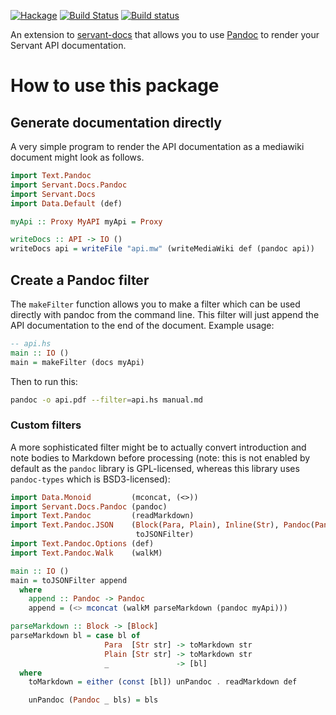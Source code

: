 [![Hackage](https://img.shields.io/hackage/v/servant-pandoc.svg)](https://hackage.haskell.org/package/servant-pandoc) [![Build Status](https://travis-ci.org/mpickering/servant-pandoc.svg)](https://travis-ci.org/mpickering/servant-pandoc)
[![Build status](https://github.com/mpickering/servant-pandoc/actions/workflows/ci.yml/badge.svg)](https://github.com/mpickering/servant-pandoc/actions/workflows/ci.yml)

An extension to [servant-docs] that allows you to use [Pandoc] to
render your Servant API documentation.

[servant-docs]: http://hackage.haskell.org/package/servant-docs
[Pandoc]: http://pandoc.org/

How to use this package
=======================

Generate documentation directly
-------------------------------

A very simple program to render the API documentation as a mediawiki
document might look as follows.

```haskell
import Text.Pandoc
import Servant.Docs.Pandoc
import Servant.Docs
import Data.Default (def)

myApi :: Proxy MyAPI myApi = Proxy

writeDocs :: API -> IO ()
writeDocs api = writeFile "api.mw" (writeMediaWiki def (pandoc api))
```

Create a Pandoc filter
----------------------

The `makeFilter` function allows you to make a filter which can be
used directly with pandoc from the command line. This filter will just
append the API documentation to the end of the document. Example
usage:

```haskell
-- api.hs
main :: IO ()
main = makeFilter (docs myApi)
```

Then to run this:

```sh
pandoc -o api.pdf --filter=api.hs manual.md
```

### Custom filters

A more sophisticated filter might be to actually convert introduction
and note bodies to Markdown before processing (note: this is not
enabled by default as the `pandoc` library is GPL-licensed, whereas
this library uses `pandoc-types` which is BSD3-licensed):

```haskell
import Data.Monoid         (mconcat, (<>))
import Servant.Docs.Pandoc (pandoc)
import Text.Pandoc         (readMarkdown)
import Text.Pandoc.JSON    (Block(Para, Plain), Inline(Str), Pandoc(Pandoc),
                            toJSONFilter)
import Text.Pandoc.Options (def)
import Text.Pandoc.Walk    (walkM)

main :: IO ()
main = toJSONFilter append
  where
    append :: Pandoc -> Pandoc
    append = (<> mconcat (walkM parseMarkdown (pandoc myApi)))

parseMarkdown :: Block -> [Block]
parseMarkdown bl = case bl of
                     Para  [Str str] -> toMarkdown str
                     Plain [Str str] -> toMarkdown str
                     _               -> [bl]
  where
    toMarkdown = either (const [bl]) unPandoc . readMarkdown def

    unPandoc (Pandoc _ bls) = bls
```
